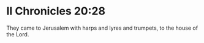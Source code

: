 # II Chronicles 20:28

They came to Jerusalem with harps and lyres and trumpets, to the house of the Lord.
